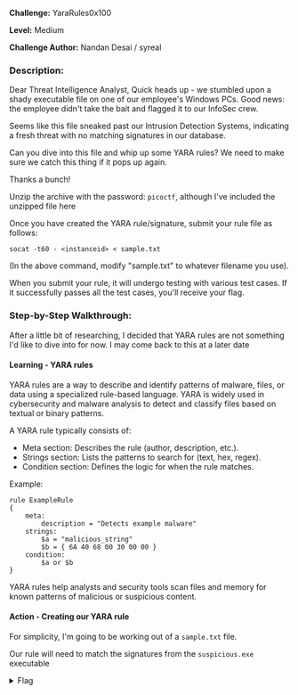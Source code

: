**Challenge:** YaraRules0x100

**Level:** Medium

**Challenge Author:** Nandan Desai / syreal

### Description: 
Dear Threat Intelligence Analyst,
Quick heads up - we stumbled upon a shady executable file on one of our employee's Windows PCs. Good news: the employee didn't take the bait and flagged it to our InfoSec crew.

Seems like this file sneaked past our Intrusion Detection Systems, indicating a fresh threat with no matching signatures in our database.

Can you dive into this file and whip up some YARA rules? We need to make sure we catch this thing if it pops up again.

Thanks a bunch!

Unzip the archive with the password: `picoctf`, although I've included the unzipped file here

Once you have created the YARA rule/signature, submit your rule file as follows:

`socat -t60 - <instanceid> < sample.txt`

(In the above command, modify "sample.txt" to whatever filename you use).

When you submit your rule, it will undergo testing with various test cases. If it successfully passes all the test cases, you'll receive your flag.

### Step-by-Step Walkthrough:
After a little bit of researching, I decided that YARA rules are not something I'd like to dive into for now. I may come back to this at a later date



#### Learning - YARA rules
YARA rules are a way to describe and identify patterns of malware, files, or data using a specialized rule-based language. YARA is widely used in cybersecurity and malware analysis to detect and classify files based on textual or binary patterns.

A YARA rule typically consists of:

* Meta section: Describes the rule (author, description, etc.).
* Strings section: Lists the patterns to search for (text, hex, regex).
* Condition section: Defines the logic for when the rule matches.

Example:

```
rule ExampleRule
{
    meta:
        description = "Detects example malware"
    strings:
        $a = "malicious_string"
        $b = { 6A 40 68 00 30 00 00 }
    condition:
        $a or $b
}
```

YARA rules help analysts and security tools scan files and memory for known patterns of malicious or suspicious content.

#### Action - Creating our YARA rule
For simplicity, I'm going to be working out of a `sample.txt` file.

Our rule will need to match the signatures from the `suspicious.exe` executable



<details><summary>Flag</summary>
    <pre>
    
    </pre>
   </details>